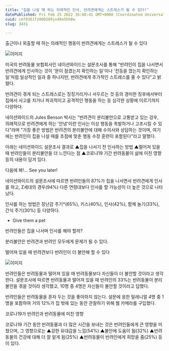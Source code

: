 ```yaml
---
title: "집을 나설 때 하는 의례적인 인사, 반려견에게는 스트레스가 될 수 있다!"
datePublished: Fri Feb 25 2022 16:08:41 GMT+0000 (Coordinated Universal Time)
cuid: cm70361fz000209jo48o5hh8w
slug: 3431

---
```



출근이나 외출할 때 하는 의례적인 행동이 반려견에게는 스트레스가 될 수 있다

![이미지](https://cdn.hashnode.com/res/hashnode/image/upload/v1739254402496/23a58fc5-1b57-4078-b9c5-c53a97d47eb8.jpeg)

미국의 반려동물 보험회사인 네이션와이드는 설문조사를 통해 "반려인이 집을 나서면서 반려견에게 인사하는 것이 '문이 잠겼는지 확인하는 일'이나 '전등을 껐는지 확인하는 일'처럼 일상적인 일과 중 하나지만, 반려견에게 추가적인 스트레스를 줄 수 있다"고 밝혔다.

반려견이 겪게 되는 스트레스로는 징징거리거나 서두르는 것 등의 경미한 징후에서부터 집에서 사고를 치거나 파괴적이고 공격적인 행동을 하는 등 심각한 상황에 이르기까지 다양하다.

네이션와이드의 Jules Benson 박사는 "반려견이 분리불안으로 고통받고 있는 겅우, 의례적으로 반려견에게 하는 '안녕'이란 인사는 이상 행동을 촉발하거나 고조시킬 수 있다"라며 "가장 좋은 방법은 반려견의 분리불안에 대해 수의사와 상담하는 것이며, 여기에는 반려인이 집을 나설 때를 초점에 맞춘 행동 수정 훈련이 포함된다"라고 말했다.

아래는 네이션와이드 설문조사 결과로 ▲집을 나서기 전 인사하는 방법 ▲떨어져 있을 때 반려인들이 분리불안을 더 느낀다는 점 ▲코로나19 기간 반려동물이 삶에 미친 영향 등의 내용이 담겨 있다.

다음에 봐!... See you later!

네이션와이드의 설문조사에 따르면 반려인들의 87%가 집을 나서면서 반려견에게 인사를 하고, Z세대의 경우(94%) 다른 연령대보다 인사를 할 가능성이 더 높은 것으로 나타났다.

인사를 하는 방법은 장난감 주기*(65%), 키스(40%), 인사(42%), 함께 놀기(33%), 간식 주기(30%) 등 다양하다.

* Give them a pet

반려인들은 집을 나서며 인사를 해야 할까?

분리불안은 반려견과 반려인 모두에게 문제가 될 수 있다.

떨어져 있을 때 반려견보다 반려인이 더 불안해 할 수 있다

![이미지](https://cdn.hashnode.com/res/hashnode/image/upload/v1739254405224/dae69cec-dcac-4749-872d-e97acc6a0c46.jpeg)

반려인들은 반려동물과 떨어져 있을 때 반려동물보다 자신들이 더 불안할 것이라고 생각한다. 설문조사에 따르면 반려동물과 떨어져 있을 때 반려인의 33%는 반려동물이 분리불안을 겪을 것이라 생각했고, 10명 중 4명은 자신들이 불안할 것이라고 답했다.

반려인들은 반려동물을 혼자 두는 것을 좋아하지 않는다. 설문에 응한 밀레니얼 4명 중 1명을 포함하여 거의 12%가 집 밖에 있는 동안 관찰하기 위해 웹 카메라를 구입했다.

코로나19가 반려인과 반려동물에 미친 영향

코로나19 기간 동안 반려동물과 더 많은 시간을 보내는 것은 반려인들에게 큰 영향을 미쳤으며, 그 영향으로는 ▲강한 유대감을 느낌(54%) ▲불안에 도움이 됨(32%) ▲반려동물의 건강에 대해 더 잘 알게 됨(25%) ▲반려동물이 반려인에게 희망을 줌(25%) 등이 있다.